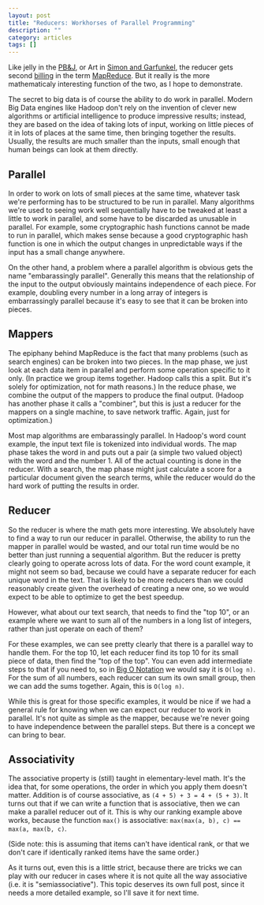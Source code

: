 ```yaml
---
layout: post
title: "Reducers: Workhorses of Parallel Programming"
description: ""
category: articles
tags: []
---
```


Like jelly in the [PB&J][pb], or Art in [Simon and Garfunkel][sg],
the reducer gets second [billing][bl] in the term [MapReduce][mr].
But it really is the more mathematicaly interesting function of
the two, as I hope to demonstrate.

The secret to big data is of course the ability to do work in parallel.
Modern Big Data engines like Hadoop don't rely on the invention of
clever new algorithms or artificial intelligence to produce impressive
results; instead, they are based on the idea of taking lots of input,
working on little pieces of it in lots of places at the same time,
then bringing together the results. Usually, the results are much
smaller than the inputs, small enough that human beings can look at
them directly.

## Parallel

In order to work on lots of small pieces at the same time, whatever
task we're performing has to be structured to be run in parallel.
Many algorithms we're used to seeing work well sequentially have to
be tweaked at least a little to work in parallel, and some have to
be discarded as unusable in parallel. For example, some cryptographic
hash functions cannot be made to run in parallel, which makes sense
because a good cryptographic hash function is one in which the output
changes in unpredictable ways if the input has a small change anywhere.

On the other hand, a problem where a parallel algorithm is obvious
gets the name "embarassingly parallel". Generally this means that the
relationship of the input to the output obviously maintains independence
of each piece. For example, doubling every number in a long array of
integers is embarrassingly parallel because it's easy to see that it
can be broken into pieces.

## Mappers

The epiphany behind MapReduce is the fact that many problems (such as
search engines) can be broken into two pieces. In the map phase,
we just look at each data item in parallel and perform some operation
specific to it only. (In practice we group items together. Hadoop calls
this a split. But it's solely for optimization, not for math reasons.)
In the reduce phase, we combine the output of the mappers to produce the
final output. (Hadoop has another phase it calls a "combiner", but this
is just a reducer for the mappers on a single machine, to save network
traffic. Again, just for optimization.)

Most map algorithms are embarassingly parallel. In Hadoop's word count
example, the input text file is tokenized into individual words. The map
phase takes the word in and puts out a pair (a simple two valued object)
with the word and the number 1. All of the actual counting is done in
the reducer. With a search, the map phase might just calculate a score
for a particular document given the search terms, while the reducer would
do the hard work of putting the results in order.

## Reducer

So the reducer is where the math gets more interesting. We absolutely have to
find a way to run our reducer in parallel. Otherwise, the ability to run
the mapper in parallel would be wasted, and our total run time would be no
better than just running a sequential algorithm. But the reducer is pretty
clearly going to operate across lots of data. For the word count example, it
might not seem so bad, because we could have a separate reducer for each
unique word in the text. That is likely to be more reducers than we could
reasonably create given the overhead of creating a new one, so we would expect
to be able to optimize to get the best speedup.

However, what about our text search, that needs to find the "top 10", or
an example where we want to sum all of the numbers in a long list of integers,
rather than just operate on each of them?

For these examples, we can see pretty clearly that there is a parallel way to
handle them. For the top 10, let each reducer find its top 10 for its small piece
of data, then find the "top of the top". You can even add intermediate steps to
that if you need to, so in [Big O Notation][bigo] we would say it is `O(log n)`.
For the sum of all numbers, each reducer can sum its own small group, then we
can add the sums together. Again, this is `O(log n)`.

While this is great for those specific examples, it would be nice if we had
a general rule for knowing when we can expect our reducer to work in parallel.
It's not quite as simple as the mapper, because we're never going to have
independence between the parallel steps. But there is a concept we can bring to
bear.

## Associativity

The associative property is (still) taught in elementary-level math. It's the
idea that, for some operations, the order in which you apply them doesn't matter.
Addition is of course associative, as `(4 + 5) + 3 = 4 + (5 + 3)`. It turns out
that if we can write a function that is associative, then we can make a parallel
reducer out of it. This is why our ranking example above works, because the
function `max()` is associative: `max(max(a, b), c) == max(a, max(b, c)`.

(Side note: this is assuming that items can't have identical rank, or that we 
don't care if identically ranked items have the same order.)

As it turns out, even this is a little strict, because there are tricks we can
play with our reducer in cases where it is not quite all the way associative
(i.e. it is "semiassociative"). This topic deserves its own full post, since it
needs a more detailed example, so I'll save it for next time.

[pb]:https://en.wikipedia.org/wiki/Peanut_butter_and_jelly_sandwich
[sg]:https://en.wikipedia.org/wiki/Simon_%26_Garfunkel
[bl]:https://en.wikipedia.org/wiki/Billing_(filmmaking)
[mr]:https://en.wikipedia.org/wiki/MapReduce
[bigo]:https://en.wikipedia.org/wiki/Big_O_notation


